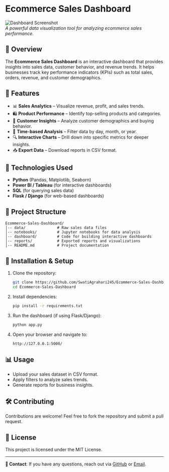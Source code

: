 # Ecommerce Sales Dashboard

![Dashboard Screenshot](path/to/screenshot.png)  
*A powerful data visualization tool for analyzing ecommerce sales performance.*

## 📌 Overview
The **Ecommerce Sales Dashboard** is an interactive dashboard that provides insights into sales data, customer behavior, and revenue trends. It helps businesses track key performance indicators (KPIs) such as total sales, orders, revenue, and customer demographics.

## 🎯 Features
- 📊 **Sales Analytics** – Visualize revenue, profit, and sales trends.
- 🛍️ **Product Performance** – Identify top-selling products and categories.
- 👥 **Customer Insights** – Analyze customer demographics and buying behavior.
- 📅 **Time-based Analysis** – Filter data by day, month, or year.
- 🔍 **Interactive Charts** – Drill down into specific metrics for deeper insights.
- 📥 **Export Data** – Download reports in CSV format.

## 🚀 Technologies Used
- **Python** (Pandas, Matplotlib, Seaborn)
- **Power BI / Tableau** (for interactive dashboards)
- **SQL** (for querying sales data)
- **Flask / Django** (for web-based dashboards)

## 📂 Project Structure
```
Ecommerce-Sales-Dashboard/
│-- data/              # Raw sales data files
│-- notebooks/         # Jupyter notebooks for data analysis
│-- dashboard/         # Code for building interactive dashboards
│-- reports/           # Exported reports and visualizations
│-- README.md          # Project documentation
```

## 📌 Installation & Setup
1. Clone the repository:
   ```bash
   git clone https://github.com/SwatiAgrahari245/Ecommerce-Sales-Dashboard.git
   cd Ecommerce-Sales-Dashboard
   ```
2. Install dependencies:
   ```bash
   pip install -r requirements.txt
   ```
3. Run the dashboard (if using Flask/Django):
   ```bash
   python app.py
   ```
4. Open your browser and navigate to:
   ```
   http://127.0.0.1:5000/
   ```

## 📊 Usage
- Upload your sales dataset in CSV format.
- Apply filters to analyze sales trends.
- Generate reports for business insights.

## 🛠️ Contributing
Contributions are welcome! Feel free to fork the repository and submit a pull request.

## 📜 License
This project is licensed under the MIT License.

---
**📧 Contact**: If you have any questions, reach out via [GitHub](https://github.com/SwatiAgrahari245) or [Email](mailto:your.email@example.com).


